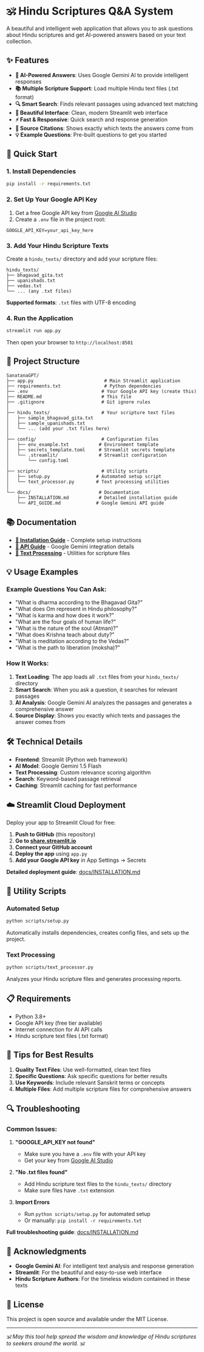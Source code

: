 # 🕉️ Hindu Scriptures Q&A System

A beautiful and intelligent web application that allows you to ask questions about Hindu scriptures and get AI-powered answers based on your text collection.

## ✨ Features

- **🤖 AI-Powered Answers**: Uses Google Gemini AI to provide intelligent responses
- **📚 Multiple Scripture Support**: Load multiple Hindu text files (.txt format)
- **🔍 Smart Search**: Finds relevant passages using advanced text matching
- **🎨 Beautiful Interface**: Clean, modern Streamlit web interface
- **⚡ Fast & Responsive**: Quick search and response generation
- **📖 Source Citations**: Shows exactly which texts the answers come from
- **💡 Example Questions**: Pre-built questions to get you started

## 🚀 Quick Start

### 1. Install Dependencies

```bash
pip install -r requirements.txt
```

### 2. Set Up Your Google API Key

1. Get a free Google API key from [Google AI Studio](https://makersuite.google.com/app/apikey)
2. Create a `.env` file in the project root:
```
GOOGLE_API_KEY=your_api_key_here
```

### 3. Add Your Hindu Scripture Texts

Create a `hindu_texts/` directory and add your scripture files:
```
hindu_texts/
├── bhagavad_gita.txt
├── upanishads.txt
├── vedas.txt
└── ... (any .txt files)
```

**Supported formats**: `.txt` files with UTF-8 encoding

### 4. Run the Application

```bash
streamlit run app.py
```

Then open your browser to `http://localhost:8501`

## 📁 Project Structure

```
SanatanaGPT/
├── app.py                          # Main Streamlit application
├── requirements.txt                # Python dependencies
├── .env                           # Your Google API key (create this)
├── README.md                      # This file
├── .gitignore                     # Git ignore rules
│
├── hindu_texts/                   # Your scripture text files
│   ├── sample_bhagavad_gita.txt
│   ├── sample_upanishads.txt
│   └── ... (add your .txt files here)
│
├── config/                        # Configuration files
│   ├── env_example.txt           # Environment template
│   ├── secrets_template.toml     # Streamlit secrets template
│   └── .streamlit/               # Streamlit configuration
│       └── config.toml
│
├── scripts/                       # Utility scripts
│   ├── setup.py                 # Automated setup script
│   └── text_processor.py        # Text processing utilities
│
└── docs/                         # Documentation
    ├── INSTALLATION.md           # Detailed installation guide
    └── API_GUIDE.md             # Google Gemini API guide
```

## 📚 Documentation

- **[📖 Installation Guide](docs/INSTALLATION.md)** - Complete setup instructions
- **[🤖 API Guide](docs/API_GUIDE.md)** - Google Gemini integration details
- **[🔧 Text Processing](scripts/text_processor.py)** - Utilities for scripture files

## 💡 Usage Examples

### Example Questions You Can Ask:

- "What is dharma according to the Bhagavad Gita?"
- "What does Om represent in Hindu philosophy?"
- "What is karma and how does it work?"
- "What are the four goals of human life?"
- "What is the nature of the soul (Atman)?"
- "What does Krishna teach about duty?"
- "What is meditation according to the Vedas?"
- "What is the path to liberation (moksha)?"

### How It Works:

1. **Text Loading**: The app loads all `.txt` files from your `hindu_texts/` directory
2. **Smart Search**: When you ask a question, it searches for relevant passages
3. **AI Analysis**: Google Gemini AI analyzes the passages and generates a comprehensive answer
4. **Source Display**: Shows you exactly which texts and passages the answer comes from

## 🛠️ Technical Details

- **Frontend**: Streamlit (Python web framework)
- **AI Model**: Google Gemini 1.5 Flash
- **Text Processing**: Custom relevance scoring algorithm
- **Search**: Keyword-based passage retrieval
- **Caching**: Streamlit caching for fast performance

## ☁️ Streamlit Cloud Deployment

Deploy your app to Streamlit Cloud for free:

1. **Push to GitHub** (this repository)
2. **Go to [share.streamlit.io](https://share.streamlit.io)**
3. **Connect your GitHub account**
4. **Deploy the app** using `app.py`
5. **Add your Google API key** in App Settings → Secrets

**Detailed deployment guide**: [docs/INSTALLATION.md](docs/INSTALLATION.md)

## 🔧 Utility Scripts

### Automated Setup
```bash
python scripts/setup.py
```
Automatically installs dependencies, creates config files, and sets up the project.

### Text Processing
```bash
python scripts/text_processor.py
```
Analyzes your Hindu scripture files and generates processing reports.

## 📋 Requirements

- Python 3.8+
- Google API key (free tier available)
- Internet connection for AI API calls
- Hindu scripture text files (.txt format)

## 🎯 Tips for Best Results

1. **Quality Text Files**: Use well-formatted, clean text files
2. **Specific Questions**: Ask specific questions for better results
3. **Use Keywords**: Include relevant Sanskrit terms or concepts
4. **Multiple Files**: Add multiple scripture files for comprehensive answers

## 🔍 Troubleshooting

### Common Issues:

1. **"GOOGLE_API_KEY not found"**
   - Make sure you have a `.env` file with your API key
   - Get your key from [Google AI Studio](https://makersuite.google.com/app/apikey)

2. **"No .txt files found"**
   - Add Hindu scripture text files to the `hindu_texts/` directory
   - Make sure files have `.txt` extension

3. **Import Errors**
   - Run `python scripts/setup.py` for automated setup
   - Or manually: `pip install -r requirements.txt`

**Full troubleshooting guide**: [docs/INSTALLATION.md](docs/INSTALLATION.md)

## 🙏 Acknowledgments

- **Google Gemini AI**: For intelligent text analysis and response generation
- **Streamlit**: For the beautiful and easy-to-use web interface
- **Hindu Scripture Authors**: For the timeless wisdom contained in these texts

## 📜 License

This project is open source and available under the MIT License.

---

*🕉️ May this tool help spread the wisdom and knowledge of Hindu scriptures to seekers around the world. 🕉️* 